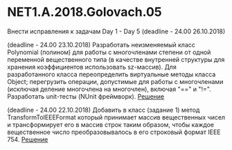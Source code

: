 # NET1.A.2018.Golovach.05

Внести исправления к задачам Day 1 - Day 5 (deadline - 24.00 26.10.2018)

(deadline - 24.00 23.10.2018) Разработать неизменяемый класс Polynomial (полином) для работы с многочленами степени от одной переменной вещественного типа (в качестве внутренней структуры для хранения коэффициентов использовать sz-массив). Для разработанного класса переопределить виртуальные методы класса Object; перегрузить операции, допустимые для работы с многочленами (исключая деление многочлена на многочлен), включая "==" и "!=". Разработать unit-тесты (NUnit фреймворк).
[Решение](https://github.com/ChristinaGolovach/NET1.A.2018.Golovach.05/blob/master/PolynomialLogic/Polynomial.cs)


(deadline - 24.00 22.10.2018) Добавить в класс (задание 1) метод TransformToIEEEFormat который принимает массив вещественных чисел и трансформирует его в массив строк таким образом, чтобы каждое вещественное число преобразовывалось в его строковый формат IEEE 754.
[Решение](https://github.com/ChristinaGolovach/NET1.A.2018.Golovach.04/blob/master/TransformLogic/Transform.cs)
